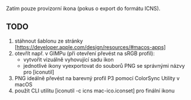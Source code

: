 Zatím pouze provizorní ikona (pokus o export do formátu ICNS).

## TODO
1. stáhnout šablonu ze stránky
[https://developer.apple.com/design/resources/#macos-apps]
2. otevřít např. v GIMPu (při otevření převést na sRGB profil):
    - vytvořit vizuálně vyhovující sadu ikon
    - jednotlivé ikony vyexportovat do souborů PNG se správnými názvy pro [iconutil]
3. PNG ideálně převést na barevný profil P3 pomocí ColorSync Utility v macOS
4. použít CLI utilitu [iconutil -c icns mac-ico.iconset] pro finální ikonu

